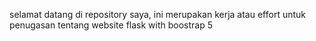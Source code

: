 selamat datang di repository saya, ini merupakan kerja atau effort untuk penugasan tentang website flask with boostrap 5
